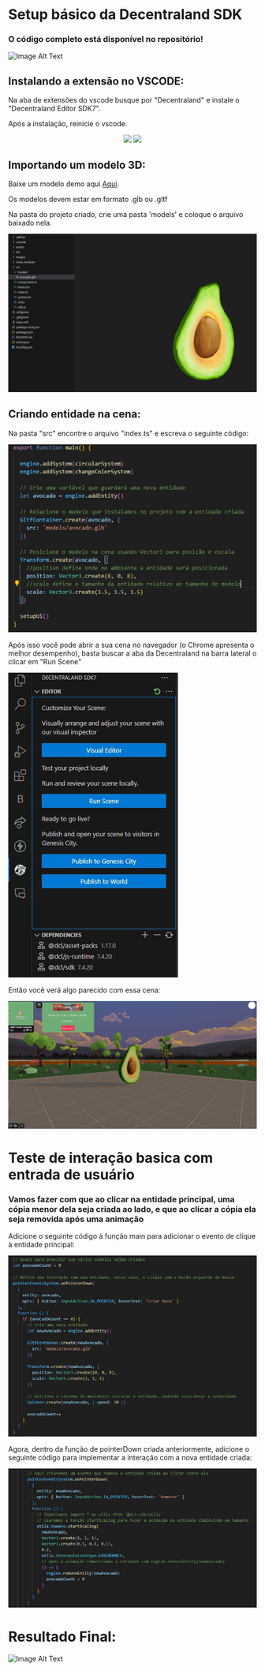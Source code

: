# Setup básico da Decentraland SDK

### O código completo está disponível no repositório!

![Image Alt Text](images/Demonstração.gif)

## Instalando a extensão no VSCODE:

<p>Na aba de extensões do vscode busque por "Decentraland" e instale o "Decentraland Editor SDK7".</p>
<p>Após a instalação, reinicie o vscode.</p>

<p align="center">
  <img src="images/BuscandoExtensão.jpg" width="300" />
  <img src="images/InstalandoExtensão.jpg" width="700" /> 
</p>

## Importando um modelo 3D:

Baixe um modelo demo aqui [Aqui](https://github.com/raulaugusto/Decentraland_Doc/releases/download/model/avocado.glb).
<p>Os modelos devem estar em formato .glb ou .gltf</p>
<p>Na pasta do projeto criado, crie uma pasta 'models' e coloque o arquivo baixado nela.</p>

![Image Alt Text](images/ImportantoModelo.jpg)

## Criando entidade na cena:

Na pasta "src" encontre o arquivo "index.ts" e escreva o seguinte código:

![Image Alt Text](images/CriandoEntidade.jpg)

Após isso você pode abrir a sua cena no navegador (o Chrome apresenta o melhor desempenho), basta buscar a aba da Decentraland na barra lateral o clicar em "Run Scene"

![Image Alt Text](images/RodandoCena.jpg)

Então você verá algo parecido com essa cena:

![Image Alt Text](images/ProjetoRodando.jpg)

# Teste de interação basica com entrada de usuário
### Vamos fazer com que ao clicar na entidade principal, uma cópia menor dela seja criada ao lado, e que ao clicar a cópia ela seja removida após uma animação

Adicione o seguinte código à função main para adicionar o evento de clique à entidade principal:

![Image Alt Text](images/AdicionandoEvento1.jpg)

Agora, dentro da função de pointerDown criada anteriormente, adicione o seguinte código para implementar a interação com a nova entidade criada:

![Image Alt Text](images/AdicionandoEvento2.jpg)


# Resultado Final:

![Image Alt Text](images/Demonstração.gif)

